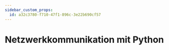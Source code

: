 ```yaml
---
sidebar_custom_props:
  id: a32c3780-f710-47f1-896c-3e22b690cf57
---
```

# Netzwerkkommunikation mit Python

